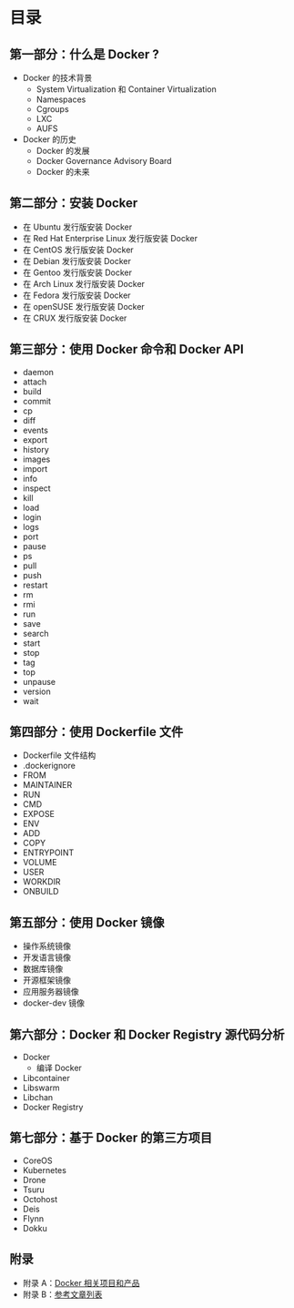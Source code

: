 # 目录

## 第一部分：什么是 Docker ?

- Docker 的技术背景
  - System Virtualization 和 Container Virtualization
  - Namespaces
  - Cgroups
  - LXC
  - AUFS
- Docker 的历史
  - Docker 的发展
  - Docker Governance Advisory Board
  - Docker 的未来

## 第二部分：安装 Docker

- 在 Ubuntu 发行版安装 Docker
- 在 Red Hat Enterprise Linux 发行版安装 Docker
- 在 CentOS 发行版安装 Docker
- 在 Debian 发行版安装 Docker
- 在 Gentoo 发行版安装 Docker
- 在 Arch Linux 发行版安装 Docker
- 在 Fedora 发行版安装 Docker
- 在 openSUSE 发行版安装 Docker
- 在 CRUX 发行版安装 Docker

## 第三部分：使用 Docker 命令和 Docker API

- daemon
- attach
- build
- commit
- cp
- diff
- events
- export
- history
- images
- import
- info
- inspect
- kill
- load
- login
- logs
- port
- pause
- ps
- pull
- push
- restart
- rm
- rmi
- run
- save
- search
- start
- stop
- tag
- top
- unpause
- version
- wait

## 第四部分：使用 Dockerfile 文件

- Dockerfile 文件结构
- .dockerignore
- FROM
- MAINTAINER
- RUN
- CMD
- EXPOSE
- ENV
- ADD
- COPY
- ENTRYPOINT
- VOLUME
- USER
- WORKDIR
- ONBUILD

## 第五部分：使用 Docker 镜像

- 操作系统镜像
- 开发语言镜像
- 数据库镜像
- 开源框架镜像
- 应用服务器镜像
- docker-dev 镜像

## 第六部分：Docker 和 Docker Registry 源代码分析

- Docker
  - 编译 Docker
- Libcontainer
- Libswarm
- Libchan
- Docker Registry

## 第七部分：基于 Docker 的第三方项目

- CoreOS
- Kubernetes
- Drone
- Tsuru
- Octohost
- Deis
- Flynn
- Dokku

## 附录

- 附录 A：[Docker 相关项目和产品](https://github.com/genedna/dockeropenbook/blob/master/appendix-a.md)
- 附录 B：[参考文章列表]()
